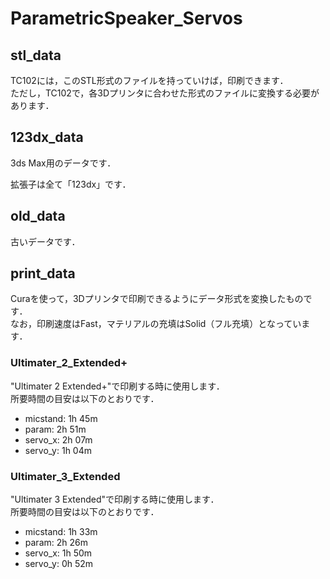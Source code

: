 # ParametricSpeaker_Servos

## stl_data
TC102には，このSTL形式のファイルを持っていけば，印刷できます．<br>
ただし，TC102で，各3Dプリンタに合わせた形式のファイルに変換する必要があります．<br>

## 123dx_data
3ds Max用のデータです．<br>

拡張子は全て「123dx」です．
## old_data
古いデータです．

## print_data
Curaを使って，3Dプリンタで印刷できるようにデータ形式を変換したものです．<br>
なお，印刷速度はFast，マテリアルの充填はSolid（フル充填）となっています．
### Ultimater_2_Extended+
"Ultimater 2 Extended+"で印刷する時に使用します．<br>
所要時間の目安は以下のとおりです．
* micstand:	1h 45m
* param:	2h 51m
* servo_x:	2h 07m
* servo_y:	1h 04m

### Ultimater_3_Extended
"Ultimater 3 Extended"で印刷する時に使用します．<br>
所要時間の目安は以下のとおりです．
* micstand:	1h 33m
* param:	2h 26m
* servo_x:	1h 50m
* servo_y:	0h 52m